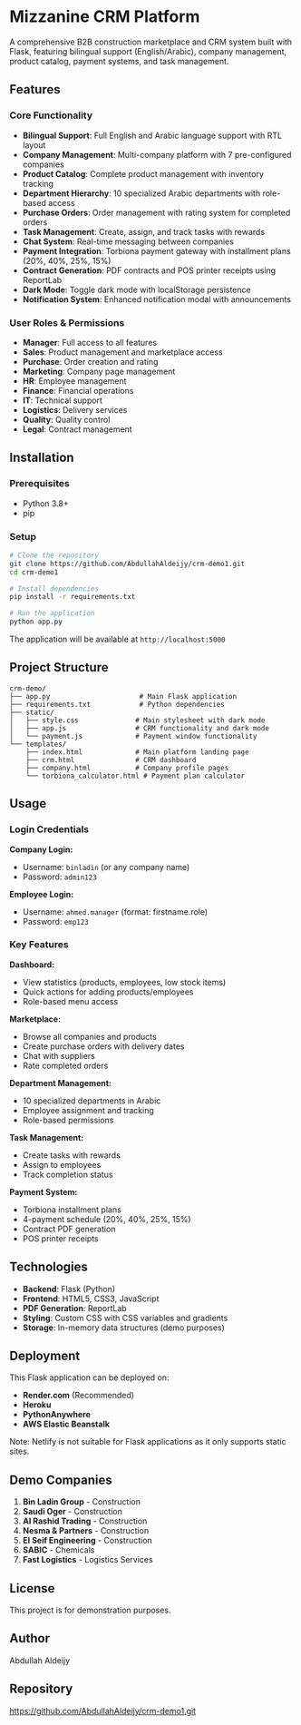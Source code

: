 # Mizzanine CRM Platform

A comprehensive B2B construction marketplace and CRM system built with Flask, featuring bilingual support (English/Arabic), company management, product catalog, payment systems, and task management.

## Features

### Core Functionality
- **Bilingual Support**: Full English and Arabic language support with RTL layout
- **Company Management**: Multi-company platform with 7 pre-configured companies
- **Product Catalog**: Complete product management with inventory tracking
- **Department Hierarchy**: 10 specialized Arabic departments with role-based access
- **Purchase Orders**: Order management with rating system for completed orders
- **Task Management**: Create, assign, and track tasks with rewards
- **Chat System**: Real-time messaging between companies
- **Payment Integration**: Torbiona payment gateway with installment plans (20%, 40%, 25%, 15%)
- **Contract Generation**: PDF contracts and POS printer receipts using ReportLab
- **Dark Mode**: Toggle dark mode with localStorage persistence
- **Notification System**: Enhanced notification modal with announcements

### User Roles & Permissions
- **Manager**: Full access to all features
- **Sales**: Product management and marketplace access
- **Purchase**: Order creation and rating
- **Marketing**: Company page management
- **HR**: Employee management
- **Finance**: Financial operations
- **IT**: Technical support
- **Logistics**: Delivery services
- **Quality**: Quality control
- **Legal**: Contract management

## Installation

### Prerequisites
- Python 3.8+
- pip

### Setup
```bash
# Clone the repository
git clone https://github.com/AbdullahAldeijy/crm-demo1.git
cd crm-demo1

# Install dependencies
pip install -r requirements.txt

# Run the application
python app.py
```

The application will be available at `http://localhost:5000`

## Project Structure

```
crm-demo/
├── app.py                      # Main Flask application
├── requirements.txt            # Python dependencies
├── static/
│   ├── style.css              # Main stylesheet with dark mode
│   ├── app.js                 # CRM functionality and dark mode
│   └── payment.js             # Payment window functionality
└── templates/
    ├── index.html             # Main platform landing page
    ├── crm.html               # CRM dashboard
    ├── company.html           # Company profile pages
    └── torbiona_calculator.html # Payment plan calculator
```

## Usage

### Login Credentials

**Company Login:**
- Username: `binladin` (or any company name)
- Password: `admin123`

**Employee Login:**
- Username: `ahmed.manager` (format: firstname.role)
- Password: `emp123`

### Key Features

**Dashboard:**
- View statistics (products, employees, low stock items)
- Quick actions for adding products/employees
- Role-based menu access

**Marketplace:**
- Browse all companies and products
- Create purchase orders with delivery dates
- Chat with suppliers
- Rate completed orders

**Department Management:**
- 10 specialized departments in Arabic
- Employee assignment and tracking
- Role-based permissions

**Task Management:**
- Create tasks with rewards
- Assign to employees
- Track completion status

**Payment System:**
- Torbiona installment plans
- 4-payment schedule (20%, 40%, 25%, 15%)
- Contract PDF generation
- POS printer receipts

## Technologies

- **Backend**: Flask (Python)
- **Frontend**: HTML5, CSS3, JavaScript
- **PDF Generation**: ReportLab
- **Styling**: Custom CSS with CSS variables and gradients
- **Storage**: In-memory data structures (demo purposes)

## Deployment

This Flask application can be deployed on:
- **Render.com** (Recommended)
- **Heroku**
- **PythonAnywhere**
- **AWS Elastic Beanstalk**

Note: Netlify is not suitable for Flask applications as it only supports static sites.

## Demo Companies

1. **Bin Ladin Group** - Construction
2. **Saudi Oger** - Construction
3. **Al Rashid Trading** - Construction
4. **Nesma & Partners** - Construction
5. **El Seif Engineering** - Construction
6. **SABIC** - Chemicals
7. **Fast Logistics** - Logistics Services

## License

This project is for demonstration purposes.

## Author

Abdullah Aldeijy

## Repository

https://github.com/AbdullahAldeijy/crm-demo1.git
